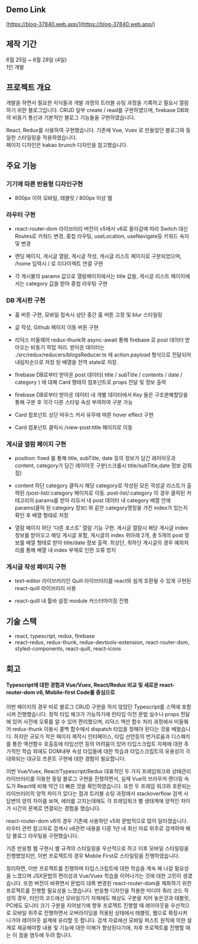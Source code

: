 ## Demo Link
[https://blog-37840.web.app/](https://blog-37840.web.app/)



## 제작 기간

6월 25일 ~ 6월 28일 (4일)  
1인 개발




## 프로젝트 개요

개발을 하면서 필요한 지식들과 개발 과정의 트러블 슈팅 과정을 기록하고 필요시 열람하기 위한 블로그입니다. CRUD 일부 create / read를 구현하였으며, firebase DB와의 비동기 통신과  기본적인 블로그 기능들을 구현하였습니다.  

React, Redux를 사용하여 구현했습니다. 기존에 Vue, Vuex 로 만들었던 블로그와 동일한 스타일링을 적용하였습니다.  
페이지 디자인은 kakao brunch 디자인을 참고했습니다.





## 주요 기능 

### 기기에 따른 반응형 디자인구현 

- 800px 이하 모바일, 태블릿 / 800px 이상 웹


### 라우터 구현

- react-router-dom 라이브러리 버전이 v5에서 v6로 올라감에 따라 Switch 대신 Routes로 키워드 변경, 중첩 라우팅, useLocation, useNavigate등 키워드 숙지 및 변경

- 랜딩 페이지, 게시글 열람, 게시글 작성, 게시글 리스트 페이지로 구분되었으며, /home 입력시 / 로 리다이렉트 연결 구현

- 각 게시물의 params 값으로 열람페이지에서는 title 값을, 게시글 리스트 페이지에서는 category 값을 받아 중첩 라우팅 구현


### DB 게시판 구현

- 홈 버튼 구현, 모바일 접속시 상단 중간 홈 버튼 고정 및 blur 스타일링

- 글 작성, Github 페이지 이동 버튼 구현

- 리덕스 미들웨어 redux-thunk와 async-await 통해 firebase 로 post 데이터 받아오는 비동기 작업 처리. 받아온 데이터는 ./src/redux/reducers/blogsReducer.ts 에 action.payload 형식으로 전달되어 내림차순으로 저장 된 배열을 전역 state로 저장.

- firebase DB로부터 받아온 post 데이터( title / subTitle / contents / date / category ) 에 대해 Card 형태의 컴포넌트로 props 전달 및 정보 출력

- firebase DB로부터 받아온 데이터 내 개별 데이터에서 Key 들은 구조분해할당을 통해 구분 후 각각 다른 스타일 속성 부여하여 구분 가능

- Card 컴포넌트 상단 마우스 커서 유무에 따른 hover effect 구현

- Card 컴포넌트 클릭시 /view-post:title 페이지로 이동


### 게시글 열람 페이지 구현

- position: fixed 를 통해 title, subTitle, date 등의 정보가 담긴 레이아웃과 content, category가 담긴 레이아웃 구분(스크롤시 title/subTitle,date 정보 감춰짐)

- content 하단 category 클릭시 해당 category로 작성된 모든 작성글 리스트가 출력된 /post-list/:category 페이지로 이동. post-list/:category 의 경우 클릭된 카테고리의 params를 받아 리듀서 내 post 데이터 내 category 배열 안에 params(클릭 된 category 정보) 와 같은 category명칭을 가진 index가 있는지 확인 후 배열 형태로 저장

- 열람 페이지 하단 '다른 포스트' 열람 기능 구현. 게시글 열람시 해당 게시글 index 정보를 받아오고 해당 게시글 포함, 게시글의 index 위아래 2개, 총 5개의 post 정보를 배열 형태로 받아 title/date 정보 출력. 최상단, 최하단 게시글의 경우 예외처리를 통해 배열 내 index 부재로 인한 오류 방지


### 게시글 작성 페이지 구현

- text-editor 라이브러리인 Quill 라이브러리를 react와 쉽게 호환될 수 있게 구현된 react-quill 라이브러리 사용

- react-quill 내 툴바 설정 module 커스터마이징 진행




## 기술 스택

- react, typescript, redux, firebase
- react-redux, redux-thunk, redux-devtools-extension, react-router-dom, styled-components, react-quill, react-icons



## 회고

#### Typescript에 대한 경험과 Vue/Vuex, React/Redux 비교 및 새로운 react-router-dom v6, Mobile-first Code를 중심으로

이번 페이지의 경우 따로 블로그 CRUD 구현을 하지 않았던 Typescript를 스택에 포함시켜 진행했습니다. 정적 타입 체크가 가능하기에 런타임 이전 문법 실수나 props 전달에 있어 사전에 오류를 알 수 있어 편리했으며, 리덕스 액션 함수 처리 과정에서 미들웨어 redux-thunk 이용시 콜백 함수에서 dispatch 타입을 정해야 된다는 것을 배웠습니다. 하지만 규모가 작은 페이지 제작시 인터페이스, 타입 선언등의 번거로움과 디스패치를 통한 액션함수 호출등에 타입선언 등의 어려움이 있어 타입스크립트 자체에 대한 추가적인 학습 외에도 DOM내부 속성 타입들에 대한 학습과 타입스크립트의 유용성이 극대화되는 대규모 프론트 구현에 대한 경험이 필요합니다.

이번 Vue/Vuex, React/Typescript/Redux 대표적인 두 가지 프레임워크와 상태관리 라이브러리를 이용한 동일 블로그 구현을 진행하면서, 실제 Vue의 브라우저 렌더링 속도가 React에 비해 약간 더 빠른 것을 확인하였습니다. 또한 두 프레임 워크와 호환되는 라이브러리의 양적 차이가 있다는 점과 트러블 슈팅 과정에서 stackoverflow 검색 시 답변의 양의 차이를 보며, 에러를 고치는데에도 각 프레임워크 별 생태계에 양적인 차이가 시간의 문제로 연결되는 경험을 했습니다.

react-router-dom v6의 경우 기존에 사용하던 v5와 문법적으로 많이 달라졌습니다. 라우터 관련 참고자료 검색시 v6관련 내용을 다룬 1년 내 최신 자료 위주로 검색하며 해당 블로그 라우팅을 구현했습니다. 

기존 반응형 웹 구현시 웹 규격의 스타일링을 우선적으로 하고 이후 모바일 스타일링을 진행했었지만, 이번 프로젝트의 경우 Mobile First로 스타일링을 진행하였습니다. 

정리하면, 이번 프로젝트를 진행하며 타입스크립트에 대한 학습을 계속 해 나갈 필요성을 느꼈으며 JSX문법의 편리성과 Vue/Vuex 학습을 이어나가는 것에 대한 고민이 생겼습니다. 또한 버전이 바뀌면서 문법이 대폭 변경된 react-router-dom을 체화하기 위한 프로젝트를 진행할 필요성을 느꼈습니다.
반응형 디자인을 적용한 미디어 쿼리 코드 작성의 경우, 타인의 코드에선 모바일기기 자체에도 해상도 구분을 지어 놓은것과 태블릿, PC에도 모니터 크기 구분을 지어놨기에 향후 프로젝트 진행할 때 레이아웃을 우선적으로 모바일 위주로 진행하면서 오버라이딩을 적용된 상태에서 태블릿, 웹으로 확장시켜 나가야 레이아웃 설계에 유리할 듯 합니다. 검색 자료에선 모바일 퍼스트 원칙에 의한 설계로 제공해야할 내용 및 기능에 대한 이해가 향상된다기에, 차후 프로젝트를 진행할 때는 이 점을 염두에 두려 합니다.
